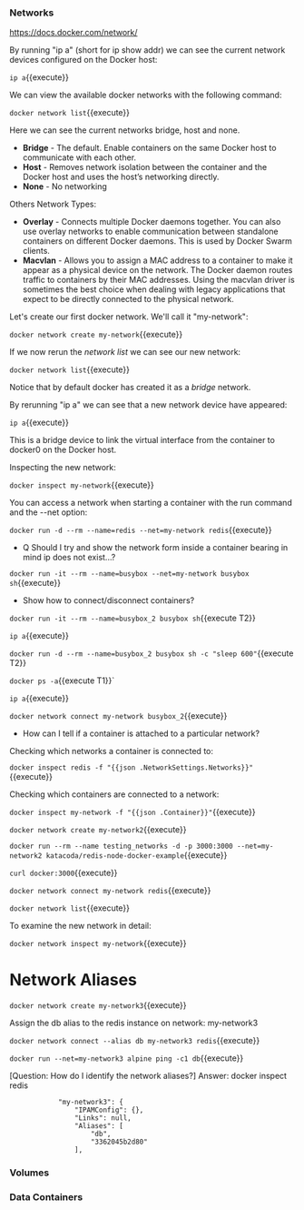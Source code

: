 ### Networks 
https://docs.docker.com/network/

By running "ip a" (short for ip show addr) we can see the current network devices configured on the Docker host:

`ip a`{{execute}}

We can view the available docker networks with the following command:

`docker network list`{{execute}}

Here we can see the current networks bridge, host and none.

* **Bridge** - The default. Enable containers on the same Docker host to communicate with each other.
* **Host** -  Removes network isolation between the container and the Docker host and uses the host’s networking directly.
* **None** - No networking

Others Network Types:

* **Overlay** - Connects multiple Docker daemons together. You can also use overlay networks to enable communication between standalone containers on different Docker daemons. This is used by Docker Swarm clients.
* **Macvlan** - Allows you to assign a MAC address to a container to make it appear as a physical device on the network. The Docker daemon routes traffic to containers by their MAC addresses. Using the macvlan driver is sometimes the best choice when dealing with legacy applications that expect to be directly connected to the physical network. 

Let's create our first docker network. We'll call it "my-network":

`docker network create my-network`{{execute}}

If we now rerun the _network list_ we can see our new network:

`docker network list`{{execute}}

Notice that by default docker has created it as a _bridge_ network.

By rerunning "ip a" we can see that a new network device have appeared:

`ip a`{{execute}}

This is a bridge device to link the virtual interface from the container to docker0 on the Docker host.

Inspecting the new network:

`docker inspect my-network`{{execute}}

You can access a network when starting a container with the run command and the --net option:

`docker run -d --rm --name=redis --net=my-network redis`{{execute}}

* Q Should I try and show the network form inside a container bearing in mind ip does not exist...?

`docker run -it --rm --name=busybox --net=my-network busybox sh`{{execute}}

* Show how to connect/disconnect containers?

`docker run -it --rm --name=busybox_2 busybox sh`{{execute T2}}

`ip a`{{execute}}

`docker run -d --rm --name=busybox_2 busybox sh -c "sleep 600"`{{execute T2}}

`docker ps -a`{{execute T1}}`

`ip a`{{execute}}

`docker network connect my-network busybox_2`{{execute}}

* How can I tell if a container is attached to a particular network?

Checking which networks a container is connected to:

`docker inspect redis -f "{{json .NetworkSettings.Networks}}"`{{execute}}

Checking which containers are connected to a network:

`docker inspect my-network -f "{{json .Container}}"`{{execute}}

`docker network create my-network2`{{execute}}

`docker run --rm --name testing_networks -d -p 3000:3000 --net=my-network2 katacoda/redis-node-docker-example`{{execute}}

`curl docker:3000`{{execute}}

`docker network connect my-network redis`{{execute}}

`docker network list`{{execute}}

To examine the new network in detail:

`docker network inspect my-network`{{execute}}

# Network Aliases

`docker network create my-network3`{{execute}}

Assign the db alias to the redis instance on network: my-network3

`docker network connect --alias db my-network3 redis`{{execute}}

`docker run --net=my-network3 alpine ping -c1 db`{{execute}}

[Question: How do I identify the network aliases?]
Answer: docker inspect redis

                "my-network3": {
                    "IPAMConfig": {},
                    "Links": null,
                    "Aliases": [
                        "db",
                        "3362045b2d80"
                    ],

### Volumes 

### Data Containers
